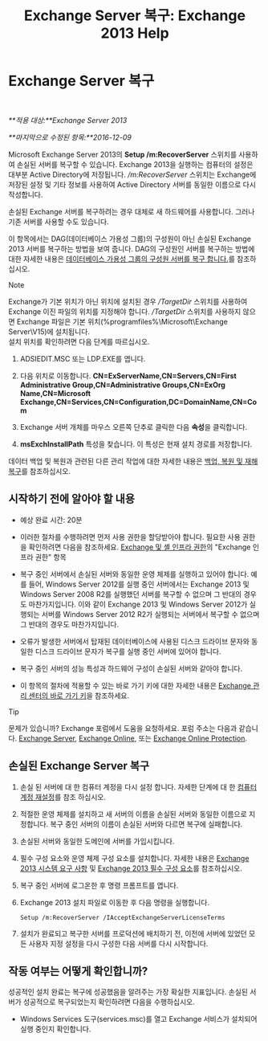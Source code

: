 ﻿---
title: 'Exchange Server 복구: Exchange 2013 Help'
TOCTitle: Exchange Server 복구
ms:assetid: 46e9a1cf-b64c-43c3-a898-6171176da761
ms:mtpsurl: https://technet.microsoft.com/ko-kr/library/Dd876880(v=EXCHG.150)
ms:contentKeyID: 50483011
ms.date: 05/22/2018
mtps_version: v=EXCHG.150
ms.translationtype: MT
---

# Exchange Server 복구

 

_**적용 대상:**Exchange Server 2013_

_**마지막으로 수정된 항목:**2016-12-09_

Microsoft Exchange Server 2013의 **Setup /m:RecoverServer** 스위치를 사용하여 손실된 서버를 복구할 수 있습니다. Exchange 2013을 실행하는 컴퓨터의 설정은 대부분 Active Directory에 저장됩니다. */m:RecoverServer* 스위치는 Exchange에 저장된 설정 및 기타 정보를 사용하여 Active Directory 서버를 동일한 이름으로 다시 작성합니다.

손실된 Exchange 서버를 복구하려는 경우 대체로 새 하드웨어를 사용합니다. 그러나 기존 서버를 사용할 수도 있습니다.

이 항목에서는 DAG(데이터베이스 가용성 그룹)의 구성원이 아닌 손실된 Exchange 2013 서버를 복구하는 방법을 보여 줍니다. DAG의 구성원인 서버를 복구하는 방법에 대한 자세한 내용은 [데이터베이스 가용성 그룹의 구성원 서버를 복구 합니다.](recover-a-database-availability-group-member-server-exchange-2013-help.md)를 참조하십시오.


> [!NOTE]
> Exchange가 기본 위치가 아닌 위치에 설치된 경우 <EM>/TargetDir</EM> 스위치를 사용하여 Exchange 이진 파일의 위치를 지정해야 합니다. <EM>/TargetDir</EM> 스위치를 사용하지 않으면 Exchange 파일은 기본 위치(%programfiles%\Microsoft\Exchange Server\V15)에 설치됩니다.<BR>설치 위치를 확인하려면 다음 단계를 따르십시오. 
> <OL>
> <LI>
> <P>ADSIEDIT.MSC 또는 LDP.EXE를 엽니다.</P>
> <LI>
> <P>다음 위치로 이동합니다. <STRONG>CN=ExServerName,CN=Servers,CN=First Administrative Group,CN=Administrative Groups,CN=ExOrg Name,CN=Microsoft Exchange,CN=Services,CN=Configuration,DC=DomainName,CN=Com</STRONG></P>
> <LI>
> <P>Exchange 서버 개체를 마우스 오른쪽 단추로 클릭한 다음 <STRONG>속성</STRONG>을 클릭합니다.</P>
> <LI>
> <P><STRONG>msExchInstallPath</STRONG> 특성을 찾습니다. 이 특성은 현재 설치 경로를 저장합니다.</P></LI></OL>



데이터 백업 및 복원과 관련된 다른 관리 작업에 대한 자세한 내용은 [백업, 복원 및 재해 복구](backup-restore-and-disaster-recovery-exchange-2013-help.md)를 참조하십시오.

## 시작하기 전에 알아야 할 내용

  - 예상 완료 시간: 20분

  - 이러한 절차를 수행하려면 먼저 사용 권한을 할당받아야 합니다. 필요한 사용 권한을 확인하려면 다음을 참조하세요. [Exchange 및 셸 인프라 권한](exchange-and-shell-infrastructure-permissions-exchange-2013-help.md)의 "Exchange 인프라 권한" 항목

  - 복구 중인 서버에서 손실된 서버와 동일한 운영 체제를 실행하고 있어야 합니다. 예를 들어, Windows Server 2012를 실행 중인 서버에서는 Exchange 2013 및 Windows Server 2008 R2를 실행했던 서버를 복구할 수 없으며 그 반대의 경우도 마찬가지입니다. 이와 같이 Exchange 2013 및 Windows Server 2012가 실행되는 서버를 Windows Server 2012 R2가 실행되는 서버에서 복구할 수 없으며 그 반대의 경우도 마찬가지입니다.

  - 오류가 발생한 서버에서 탑재된 데이터베이스에 사용된 디스크 드라이브 문자와 동일한 디스크 드라이브 문자가 복구를 실행 중인 서버에 있어야 합니다.

  - 복구 중인 서버의 성능 특성과 하드웨어 구성이 손실된 서버와 같아야 합니다.

  - 이 항목의 절차에 적용할 수 있는 바로 가기 키에 대한 자세한 내용은 [Exchange 관리 센터의 바로 가기 키](keyboard-shortcuts-in-the-exchange-admin-center-exchange-online-protection-help.md)을 참조하세요.


> [!TIP]
> 문제가 있습니까? Exchange 포럼에서 도움을 요청하세요. 포럼 주소는 다음과 같습니다. <A href="https://go.microsoft.com/fwlink/p/?linkid=60612">Exchange Server</A>, <A href="https://go.microsoft.com/fwlink/p/?linkid=267542">Exchange Online</A>, 또는 <A href="https://go.microsoft.com/fwlink/p/?linkid=285351">Exchange Online Protection</A>.



## 손실된 Exchange Server 복구

1.  손실 된 서버에 대 한 컴퓨터 계정을 다시 설정 합니다. 자세한 단계에 대 한 [컴퓨터 계정 재설정](https://go.microsoft.com/fwlink/p/?linkid=165388)를 참조 하십시오.

2.  적절한 운영 체제를 설치하고 새 서버의 이름을 손실된 서버와 동일한 이름으로 지정합니다. 복구 중인 서버의 이름이 손실된 서버와 다르면 복구에 실패합니다.

3.  손실된 서버와 동일한 도메인에 서버를 가입시킵니다.

4.  필수 구성 요소와 운영 체제 구성 요소를 설치합니다. 자세한 내용은 [Exchange 2013 시스템 요구 사항](exchange-2013-system-requirements-exchange-2013-help.md) 및 [Exchange 2013 필수 구성 요소](exchange-2013-prerequisites-exchange-2013-help.md)를 참조하십시오.

5.  복구 중인 서버에 로그온한 후 명령 프롬프트를 엽니다.

6.  Exchange 2013 설치 파일로 이동한 후 다음 명령을 실행합니다.
    
        Setup /m:RecoverServer /IAcceptExchangeServerLicenseTerms

7.  설치가 완료되고 복구한 서버를 프로덕션에 배치하기 전, 이전에 서버에 있었던 모든 사용자 지정 설정을 다시 구성한 다음 서버를 다시 시작합니다.

## 작동 여부는 어떻게 확인합니까?

성공적인 설치 완료는 복구에 성공했음을 알려주는 가장 확실한 지표입니다. 손실된 서버가 성공적으로 복구되었는지 확인하려면 다음을 수행하십시오.

  - Windows Services 도구(services.msc)를 열고 Exchange 서비스가 설치되어 실행 중인지 확인합니다.

